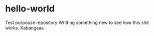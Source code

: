 # hello-world
Test purpouse repository
Writting something new to see how this shit works. Kabangaaa
